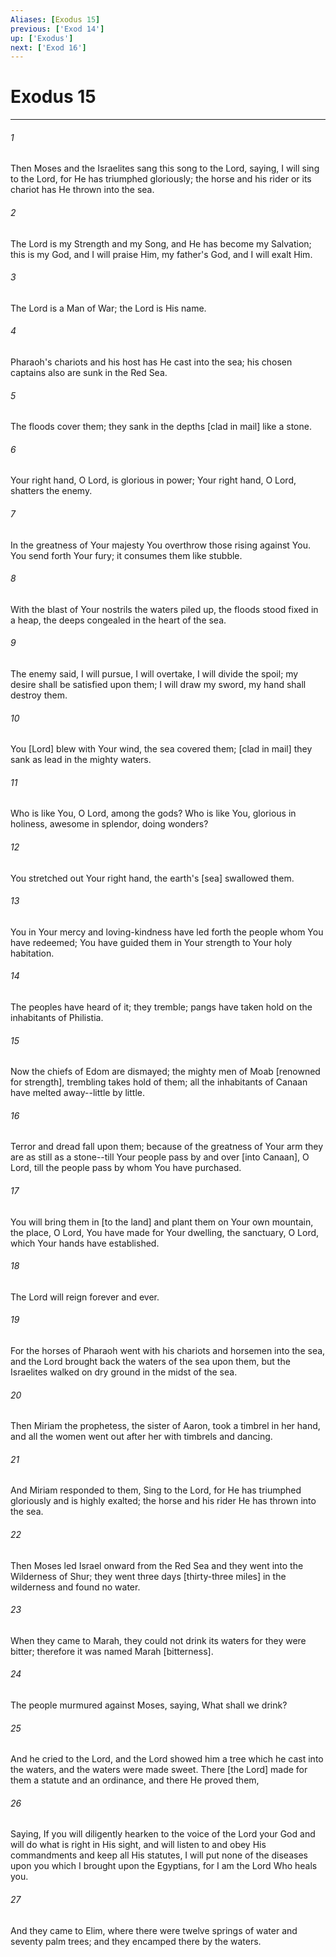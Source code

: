 ```yaml
---
Aliases: [Exodus 15]
previous: ['Exod 14']
up: ['Exodus']
next: ['Exod 16']
---
```

# Exodus 15

***

###### 1 

Then Moses and the Israelites sang this song to the Lord, saying, I will sing to the Lord, for He has triumphed gloriously; the horse and his rider or its chariot has He thrown into the sea. 

###### 2 

The Lord is my Strength and my Song, and He has become my Salvation; this is my God, and I will praise Him, my father's God, and I will exalt Him. 

###### 3 

The Lord is a Man of War; the Lord is His name. 

###### 4 

Pharaoh's chariots and his host has He cast into the sea; his chosen captains also are sunk in the Red Sea. 

###### 5 

The floods cover them; they sank in the depths [clad in mail] like a stone. 

###### 6 

Your right hand, O Lord, is glorious in power; Your right hand, O Lord, shatters the enemy. 

###### 7 

In the greatness of Your majesty You overthrow those rising against You. You send forth Your fury; it consumes them like stubble. 

###### 8 

With the blast of Your nostrils the waters piled up, the floods stood fixed in a heap, the deeps congealed in the heart of the sea. 

###### 9 

The enemy said, I will pursue, I will overtake, I will divide the spoil; my desire shall be satisfied upon them; I will draw my sword, my hand shall destroy them. 

###### 10 

You [Lord] blew with Your wind, the sea covered them; [clad in mail] they sank as lead in the mighty waters. 

###### 11 

Who is like You, O Lord, among the gods? Who is like You, glorious in holiness, awesome in splendor, doing wonders? 

###### 12 

You stretched out Your right hand, the earth's [sea] swallowed them. 

###### 13 

You in Your mercy and loving-kindness have led forth the people whom You have redeemed; You have guided them in Your strength to Your holy habitation. 

###### 14 

The peoples have heard of it; they tremble; pangs have taken hold on the inhabitants of Philistia. 

###### 15 

Now the chiefs of Edom are dismayed; the mighty men of Moab [renowned for strength], trembling takes hold of them; all the inhabitants of Canaan have melted away--little by little. 

###### 16 

Terror and dread fall upon them; because of the greatness of Your arm they are as still as a stone--till Your people pass by and over [into Canaan], O Lord, till the people pass by whom You have purchased. 

###### 17 

You will bring them in [to the land] and plant them on Your own mountain, the place, O Lord, You have made for Your dwelling, the sanctuary, O Lord, which Your hands have established. 

###### 18 

The Lord will reign forever and ever. 

###### 19 

For the horses of Pharaoh went with his chariots and horsemen into the sea, and the Lord brought back the waters of the sea upon them, but the Israelites walked on dry ground in the midst of the sea. 

###### 20 

Then Miriam the prophetess, the sister of Aaron, took a timbrel in her hand, and all the women went out after her with timbrels and dancing. 

###### 21 

And Miriam responded to them, Sing to the Lord, for He has triumphed gloriously and is highly exalted; the horse and his rider He has thrown into the sea. 

###### 22 

Then Moses led Israel onward from the Red Sea and they went into the Wilderness of Shur; they went three days [thirty-three miles] in the wilderness and found no water. 

###### 23 

When they came to Marah, they could not drink its waters for they were bitter; therefore it was named Marah [bitterness]. 

###### 24 

The people murmured against Moses, saying, What shall we drink? 

###### 25 

And he cried to the Lord, and the Lord showed him a tree which he cast into the waters, and the waters were made sweet. There [the Lord] made for them a statute and an ordinance, and there He proved them, 

###### 26 

Saying, If you will diligently hearken to the voice of the Lord your God and will do what is right in His sight, and will listen to and obey His commandments and keep all His statutes, I will put none of the diseases upon you which I brought upon the Egyptians, for I am the Lord Who heals you. 

###### 27 

And they came to Elim, where there were twelve springs of water and seventy palm trees; and they encamped there by the waters.
